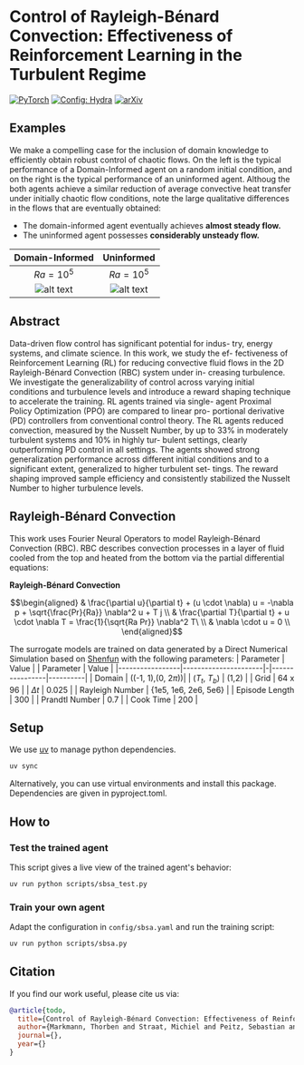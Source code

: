 # Control of Rayleigh-Bénard Convection: Effectiveness of Reinforcement Learning in the Turbulent Regime



<a href="https://pytorch.org/get-started/locally/"><img alt="PyTorch" src="https://img.shields.io/badge/PyTorch-ee4c2c?logo=pytorch&logoColor=white"></a>
<a href="https://hydra.cc/"><img alt="Config: Hydra" src="https://img.shields.io/badge/Config-Hydra-89b8cd"></a>
[![arXiv](https://img.shields.io/badge/arXiv-2405.06425-red.svg)](https://arxiv.org/abs/2504.12000)

## Examples
We make a compelling case for the inclusion of domain knowledge to efficiently obtain robust control of chaotic flows. On the left is the typical performance of a Domain-Informed agent on a random initial condition, and on the right is the typical performance of an uninformed agent. Althoug the both agents achieve a similar reduction of average convective heat transfer under initially chaotic flow conditions, note the large qualitative differences in the flows that are eventually obtained:

- The domain-informed agent eventually achieves **almost steady flow.**
- The uninformed agent possesses **considerably unsteady flow.**

|  Domain-Informed                   |                Uninformed|
|:-----------------------------------:|:-----------------------------------:|
| $Ra=10^5$ | $Ra=10^5$ |
| ![alt text](videos/Ra1e5.gif) | ![alt text](videos/Ra1e5_NoRS.gif) |

## Abstract
Data-driven flow control has significant potential for indus-
try, energy systems, and climate science. In this work, we study the ef-
fectiveness of Reinforcement Learning (RL) for reducing convective fluid
flows in the 2D Rayleigh-Bénard Convection (RBC) system under in-
creasing turbulence. We investigate the generalizability of control across
varying initial conditions and turbulence levels and introduce a reward
shaping technique to accelerate the training. RL agents trained via single-
agent Proximal Policy Optimization (PPO) are compared to linear pro-
portional derivative (PD) controllers from conventional control theory.
The RL agents reduced convection, measured by the Nusselt Number,
by up to 33% in moderately turbulent systems and 10% in highly tur-
bulent settings, clearly outperforming PD control in all settings. The
agents showed strong generalization performance across different initial
conditions and to a significant extent, generalized to higher turbulent set-
tings. The reward shaping improved sample efficiency and consistently
stabilized the Nusselt Number to higher turbulence levels.

## Rayleigh-Bénard Convection
This work uses Fourier Neural Operators to model Rayleigh-Bénard Convection (RBC). RBC describes convection processes in a layer of fluid cooled from the top and heated from the bottom via the partial differential equations:

**Rayleigh-Bénard Convection**

$$\begin{aligned}
& \frac{\partial u}{\partial t} + (u \cdot \nabla) u = -\nabla p + \sqrt{\frac{Pr}{Ra}} \nabla^2 u + T j \\
& \frac{\partial T}{\partial t} + u \cdot \nabla T = \frac{1}{\sqrt{Ra Pr}} \nabla^2 T\ \\
& \nabla \cdot u = 0 \\
\end{aligned}$$

The surrogate models are trained on data generated by a Direct Numerical Simulation based on [Shenfun](https://github.com/spectralDNS/shenfun) with the following parameters:
| Parameter       | Value                | | Parameter      | Value    |
|-----------------|----------------------|-|----------------|----------|
| Domain          | ((-1, 1),(0, $2\pi$))| | ($T_t$, $T_b$) | (1,2)    |
| Grid            | 64 x 96              | | $\Delta t$     | 0.025    |
| Rayleigh Number | {1e5, 1e6, 2e6, 5e6} | | Episode Length | 300      |
| Prandtl Number  | 0.7                  | | Cook Time      | 200      |

## Setup
We use [uv](https://docs.astral.sh/uv/) to manage python dependencies.
```bash
uv sync
```
Alternatively, you can use virtual environments and install this package. Dependencies are given in pyproject.toml.

## How to
### Test the trained agent
This script gives a live view of the trained agent's behavior:
```bash
uv run python scripts/sbsa_test.py
```

### Train your own agent
Adapt the configuration in ```config/sbsa.yaml``` and run the training script:
```bash
uv run python scripts/sbsa.py
```

## Citation
If you find our work useful, please cite us via:

```bibtex
@article{todo,
  title={Control of Rayleigh-Bénard Convection: Effectiveness of Reinforcement Learning in the Turbulent Regime},
  author={Markmann, Thorben and Straat, Michiel and Peitz, Sebastian and Hammer, Barbara},
  journal={},
  year={}
}

```
